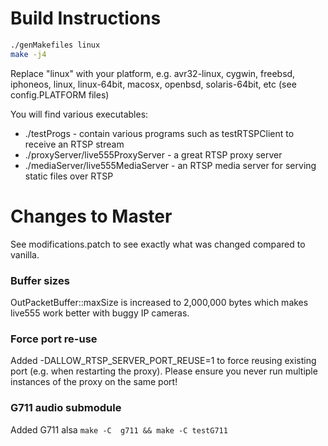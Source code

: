 # Build Instructions

```bash
./genMakefiles linux
make -j4
```

Replace "linux" with your platform, e.g. avr32-linux, cygwin, freebsd, iphoneos, linux, linux-64bit, macosx, openbsd, solaris-64bit, etc (see config.PLATFORM files)

You will find various executables:

 * ./testProgs - contain various programs such as testRTSPClient to receive an RTSP stream
 * ./proxyServer/live555ProxyServer - a great RTSP proxy server
 * ./mediaServer/live555MediaServer - an RTSP media server for serving static files over RTSP

# Changes to Master

See modifications.patch to see exactly what was changed compared to vanilla.

### Buffer sizes

OutPacketBuffer::maxSize is increased to 2,000,000 bytes which makes live555 work better with buggy IP cameras.

### Force port re-use

Added -DALLOW_RTSP_SERVER_PORT_REUSE=1 to force reusing existing port (e.g. when restarting the proxy). Please ensure
you never run multiple instances of the proxy on the same port!

### G711 audio submodule

Added G711 alsa 
`make -C  g711 && make -C testG711`
